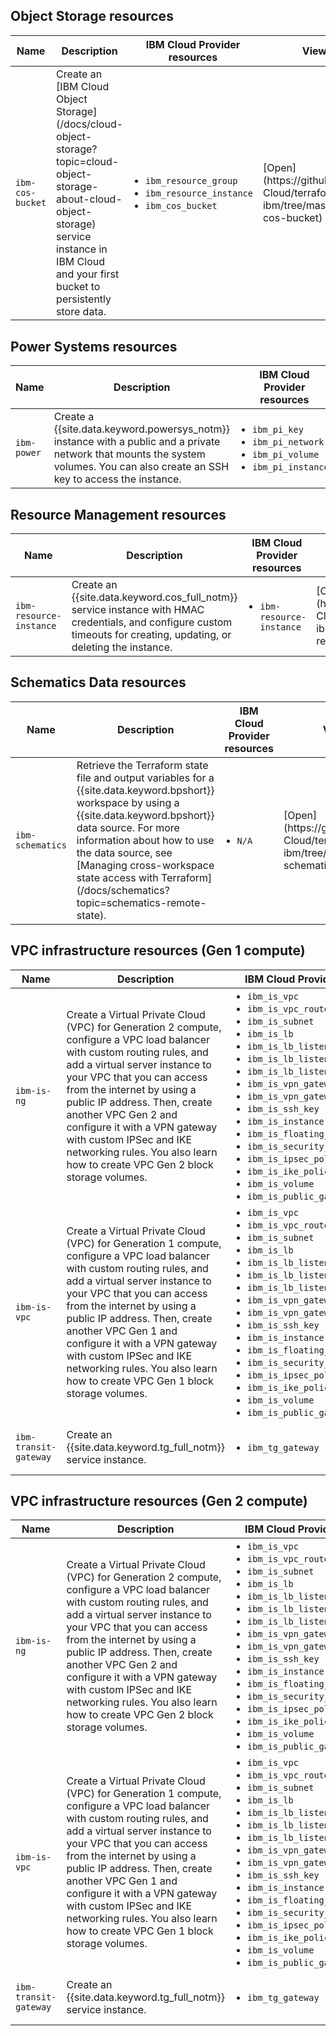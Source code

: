 
  </tbody>
  </table>

## Object Storage resources

  <table>
    <thead>
    <th>Name</th>
    <th>Description</th>
    <th>IBM Cloud Provider resources</th>
    <th>View in GitHub</th>
  </thead>
  <tbody>
   <tr>
     <td><code>ibm-cos-bucket</code></td>
      <td>Create an [IBM Cloud Object Storage](/docs/cloud-object-storage?topic=cloud-object-storage-about-cloud-object-storage) service instance in IBM Cloud and your first bucket to persistently store data.</td>
      <td><ul style="margin:0px 0px 0px 20px; padding:0px"><li style="margin:0px; padding:0px"><code>ibm_resource_group</code></li><li style="margin:0px; padding:0px"><code>ibm_resource_instance</code></li><li style="margin:0px; padding:0px"><code>ibm_cos_bucket</code></li></ul></td>
      <td>[Open](https://github.com/IBM-Cloud/terraform-provider-ibm/tree/master/examples/ibm-cos-bucket)</td>
  </tr>
  <tr>
  </tbody>
  </table>

## Power Systems resources

  <table>
    <thead>
    <th>Name</th>
    <th>Description</th>
    <th>IBM Cloud Provider resources</th>
    <th>View in GitHub</th>
   </thead>
  <tbody>
 <tr>
    <td><code>ibm-power</code></td>
      <td>Create a {{site.data.keyword.powersys_notm}} instance with a public and a private network that mounts the system volumes. You can also create an SSH key to access the instance. </td>
      <td><ul style="margin:0px 0px 0px 20px; padding:0px"><li style="margin:0px; padding:0px"><code>ibm_pi_key</code></li><li style="margin:0px; padding:0px"><code>ibm_pi_network</code></li><li style="margin:0px; padding:0px"><code>ibm_pi_volume</code></li>
	  <li style="margin:0px; padding:0px"><code>ibm_pi_instance</code></li></ul></td>
	  <td>[Open](https://github.com/IBM-Cloud/terraform-provider-ibm/tree/master/examples/ibm-power)</td>
  </tr>
  </tbody>
  </table>

## Resource Management resources

  <table>
    <thead>
    <th>Name</th>
    <th>Description</th>
    <th>IBM Cloud Provider resources</th>
    <th>View in GitHub</th>
   </thead>
  <tbody>
  <tr>
    <td><code>ibm-resource-instance</code></td>
      <td>Create an {{site.data.keyword.cos_full_notm}} service instance with HMAC credentials, and configure custom timeouts for creating, updating, or deleting the instance. </td>
      <td><ul style="margin:0px 0px 0px 20px; padding:0px"><li style="margin:0px; padding:0px"><code>ibm-resource-instance</code></li>
    </ul></td>
	  <td>[Open](https://github.com/IBM-Cloud/terraform-provider-ibm/tree/master/examples/ibm-resource-instance)</td>
  </tr>
  </tbody>
  </table>

## Schematics Data resources

   <table>
    <thead>
    <th>Name</th>
    <th>Description</th>
    <th>IBM Cloud Provider resources</th>
    <th>View in GitHub</th>
   </thead>
  <tbody>
 <tr>
    <td><code>ibm-schematics</code></td>
      <td>Retrieve the Terraform state file and output variables for a {{site.data.keyword.bpshort}} workspace by using a {{site.data.keyword.bpshort}} data source. For more information about how to use the data source, see [Managing cross-workspace state access with Terraform](/docs/schematics?topic=schematics-remote-state). </td>
      <td><ul style="margin:0px 0px 0px 20px; padding:0px"><li style="margin:0px; padding:0px"><code>N/A</code></li>
    </ul></td>
	  <td>[Open](https://github.com/IBM-Cloud/terraform-provider-ibm/tree/master/examples/ibm-schematics)</td>
  </tr>
   </tbody>
  </table>

## VPC infrastructure resources (Gen 1 compute)

  <table>
  <thead>
    <th>Name</th>
    <th>Description</th>
    <th>IBM Cloud Provider resources</th>
    <th>View in GitHub</th>
  </thead>
  <tbody>
  <tr>
    <td><code>ibm-is-ng</code></td>
      <td>Create a Virtual Private Cloud (VPC) for Generation 2 compute, configure a VPC load balancer with custom routing rules, and add a virtual server instance to your VPC that you can access from the internet by using a public IP address. Then, create another VPC Gen 2 and configure it with a VPN gateway with custom IPSec and IKE networking rules. You also learn how to create VPC Gen 2 block storage volumes.  </td>
      <td><ul style="margin:0px 0px 0px 20px; padding:0px"><li style="margin:0px; padding:0px"><code>ibm_is_vpc</code></li><li style="margin:0px; padding:0px"><code>ibm_is_vpc_route</code></li><li style="margin:0px; padding:0px"><code>ibm_is_subnet</code></li><li style="margin:0px; padding:0px"><code>ibm_is_lb</code></li><li style="margin:0px; padding:0px"><code>ibm_is_lb_listener</code></li><li style="margin:0px; padding:0px"><code>ibm_is_lb_listener_policy</code></li><li style="margin:0px; padding:0px"><code>ibm_is_lb_listener_policy_rule</code></li><li style="margin:0px; padding:0px"><code>ibm_is_vpn_gateway</code></li><li style="margin:0px; padding:0px"><code>ibm_is_vpn_gateway_connection</code></li><li style="margin:0px; padding:0px"><code>ibm_is_ssh_key</code></li><li style="margin:0px; padding:0px"><code>ibm_is_instance</code></li><li style="margin:0px; padding:0px"><code>ibm_is_floating_ip</code></li><li style="margin:0px; padding:0px"><code>ibm_is_security_group_rule</code></li><li style="margin:0px; padding:0px"><code>ibm_is_ipsec_policy</code></li><li style="margin:0px; padding:0px"><code>ibm_is_ike_policy</code></li><li style="margin:0px; padding:0px"><code>ibm_is_volume</code></li><li style="margin:0px; padding:0px"><code>ibm_is_public_gateway</code></li></ul></td>
      <td>[Open](https://github.com/IBM-Cloud/terraform-provider-ibm/blob/master/examples/ibm-is-ng)</td>
  </tr>
  <tr>
    <td><code>ibm-is-vpc</code></td>
      <td>Create a Virtual Private Cloud (VPC) for Generation 1 compute, configure a VPC load balancer with custom routing rules, and add a virtual server instance to your VPC that you can access from the internet by using a public IP address. Then, create another VPC Gen 1 and configure it with a VPN gateway with custom IPSec and IKE networking rules. You also learn how to create VPC Gen 1 block storage volumes.  </td>
      <td><ul style="margin:0px 0px 0px 20px; padding:0px"><li style="margin:0px; padding:0px"><code>ibm_is_vpc</code></li><li style="margin:0px; padding:0px"><code>ibm_is_vpc_route</code></li><li style="margin:0px; padding:0px"><code>ibm_is_subnet</code></li><li style="margin:0px; padding:0px"><code>ibm_is_lb</code></li><li style="margin:0px; padding:0px"><code>ibm_is_lb_listener</code></li><li style="margin:0px; padding:0px"><code>ibm_is_lb_listener_policy</code></li><li style="margin:0px; padding:0px"><code>ibm_is_lb_listener_policy_rule</code></li><li style="margin:0px; padding:0px"><code>ibm_is_vpn_gateway</code></li><li style="margin:0px; padding:0px"><code>ibm_is_vpn_gateway_connection</code></li><li style="margin:0px; padding:0px"><code>ibm_is_ssh_key</code></li><li style="margin:0px; padding:0px"><code>ibm_is_instance</code></li><li style="margin:0px; padding:0px"><code>ibm_is_floating_ip</code></li><li style="margin:0px; padding:0px"><code>ibm_is_security_group_rule</code></li><li style="margin:0px; padding:0px"><code>ibm_is_ipsec_policy</code></li><li style="margin:0px; padding:0px"><code>ibm_is_ike_policy</code></li><li style="margin:0px; padding:0px"><code>ibm_is_volume</code></li><li style="margin:0px; padding:0px"><code>ibm_is_public_gateway</code></li></ul></td>
      <td>[Open](https://github.com/IBM-Cloud/terraform-provider-ibm/blob/master/examples/ibm-is-vpc)</td>
  </tr>
   <tr>
    <td><code>ibm-transit-gateway</code></td>
      <td>Create an {{site.data.keyword.tg_full_notm}} service instance. </td>
      <td><ul style="margin:0px 0px 0px 20px; padding:0px"><li style="margin:0px; padding:0px"><code>ibm_tg_gateway</code></li>
    </ul></td>
	  <td>[Open](https://github.com/IBM-Cloud/terraform-provider-ibm/tree/master/examples/ibm-transit-gateway)</td>
  </tr>
  </tbody>
  </table>

## VPC infrastructure resources (Gen 2 compute)

  <table>
  <thead>
    <th>Name</th>
    <th>Description</th>
    <th>IBM Cloud Provider resources</th>
    <th>View in GitHub</th>
  </thead>
  <tbody>
  <tr>
    <td><code>ibm-is-ng</code></td>
      <td>Create a Virtual Private Cloud (VPC) for Generation 2 compute, configure a VPC load balancer with custom routing rules, and add a virtual server instance to your VPC that you can access from the internet by using a public IP address. Then, create another VPC Gen 2 and configure it with a VPN gateway with custom IPSec and IKE networking rules. You also learn how to create VPC Gen 2 block storage volumes.  </td>
      <td><ul style="margin:0px 0px 0px 20px; padding:0px"><li style="margin:0px; padding:0px"><code>ibm_is_vpc</code></li><li style="margin:0px; padding:0px"><code>ibm_is_vpc_route</code></li><li style="margin:0px; padding:0px"><code>ibm_is_subnet</code></li><li style="margin:0px; padding:0px"><code>ibm_is_lb</code></li><li style="margin:0px; padding:0px"><code>ibm_is_lb_listener</code></li><li style="margin:0px; padding:0px"><code>ibm_is_lb_listener_policy</code></li><li style="margin:0px; padding:0px"><code>ibm_is_lb_listener_policy_rule</code></li><li style="margin:0px; padding:0px"><code>ibm_is_vpn_gateway</code></li><li style="margin:0px; padding:0px"><code>ibm_is_vpn_gateway_connection</code></li><li style="margin:0px; padding:0px"><code>ibm_is_ssh_key</code></li><li style="margin:0px; padding:0px"><code>ibm_is_instance</code></li><li style="margin:0px; padding:0px"><code>ibm_is_floating_ip</code></li><li style="margin:0px; padding:0px"><code>ibm_is_security_group_rule</code></li><li style="margin:0px; padding:0px"><code>ibm_is_ipsec_policy</code></li><li style="margin:0px; padding:0px"><code>ibm_is_ike_policy</code></li><li style="margin:0px; padding:0px"><code>ibm_is_volume</code></li><li style="margin:0px; padding:0px"><code>ibm_is_public_gateway</code></li></ul></td>
      <td>[Open](https://github.com/IBM-Cloud/terraform-provider-ibm/blob/master/examples/ibm-is-ng)</td>
  </tr>
  <tr>
    <td><code>ibm-is-vpc</code></td>
      <td>Create a Virtual Private Cloud (VPC) for Generation 1 compute, configure a VPC load balancer with custom routing rules, and add a virtual server instance to your VPC that you can access from the internet by using a public IP address. Then, create another VPC Gen 1 and configure it with a VPN gateway with custom IPSec and IKE networking rules. You also learn how to create VPC Gen 1 block storage volumes.  </td>
      <td><ul style="margin:0px 0px 0px 20px; padding:0px"><li style="margin:0px; padding:0px"><code>ibm_is_vpc</code></li><li style="margin:0px; padding:0px"><code>ibm_is_vpc_route</code></li><li style="margin:0px; padding:0px"><code>ibm_is_subnet</code></li><li style="margin:0px; padding:0px"><code>ibm_is_lb</code></li><li style="margin:0px; padding:0px"><code>ibm_is_lb_listener</code></li><li style="margin:0px; padding:0px"><code>ibm_is_lb_listener_policy</code></li><li style="margin:0px; padding:0px"><code>ibm_is_lb_listener_policy_rule</code></li><li style="margin:0px; padding:0px"><code>ibm_is_vpn_gateway</code></li><li style="margin:0px; padding:0px"><code>ibm_is_vpn_gateway_connection</code></li><li style="margin:0px; padding:0px"><code>ibm_is_ssh_key</code></li><li style="margin:0px; padding:0px"><code>ibm_is_instance</code></li><li style="margin:0px; padding:0px"><code>ibm_is_floating_ip</code></li><li style="margin:0px; padding:0px"><code>ibm_is_security_group_rule</code></li><li style="margin:0px; padding:0px"><code>ibm_is_ipsec_policy</code></li><li style="margin:0px; padding:0px"><code>ibm_is_ike_policy</code></li><li style="margin:0px; padding:0px"><code>ibm_is_volume</code></li><li style="margin:0px; padding:0px"><code>ibm_is_public_gateway</code></li></ul></td>
      <td>[Open](https://github.com/IBM-Cloud/terraform-provider-ibm/blob/master/examples/ibm-is-vpc)</td>
  </tr>
   <tr>
    <td><code>ibm-transit-gateway</code></td>
      <td>Create an {{site.data.keyword.tg_full_notm}} service instance. </td>
      <td><ul style="margin:0px 0px 0px 20px; padding:0px"><li style="margin:0px; padding:0px"><code>ibm_tg_gateway</code></li>
    </ul></td>
	  <td>[Open](https://github.com/IBM-Cloud/terraform-provider-ibm/tree/master/examples/ibm-transit-gateway)</td>
  </tr>
  </tbody>
  </table>
</staging>
